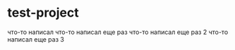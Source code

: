 # test-project

что-то написал
что-то написал еще раз
что-то написал еще раз 2
что-то написал еще раз 3
